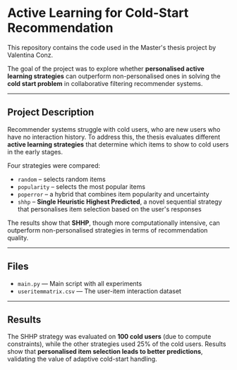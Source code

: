 # Active Learning for Cold-Start Recommendation

This repository contains the code used in the Master's thesis project by Valentina Conz.

The goal of the project was to explore whether **personalised active learning strategies** can outperform non-personalised ones in solving the **cold start problem** in collaborative filtering recommender systems.

---

## Project Description

Recommender systems struggle with cold users, who are new users who have no interaction history. To address this, the thesis evaluates different **active learning strategies** that determine which items to show to cold users in the early stages.

Four strategies were compared:
- `random` – selects random items
- `popularity` – selects the most popular items
- `poperror` – a hybrid that combines item popularity and uncertainty
- `shhp` – **Single Heuristic Highest Predicted**, a novel sequential strategy that personalises item selection based on the user's responses

The results show that **SHHP**, though more computationally intensive, can outperform non-personalised strategies in terms of recommendation quality.

---

## Files

- `main.py` — Main script with all experiments
- `useritemmatrix.csv` — The user-item interaction dataset


---

## Results

The SHHP strategy was evaluated on **100 cold users** (due to compute constraints), while the other strategies used 25% of the cold users. Results show that **personalised item selection leads to better predictions**, validating the value of adaptive cold-start handling.

